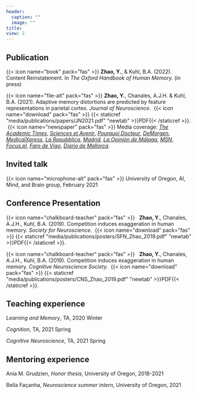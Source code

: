 ```yaml
---
header:
  caption: ""
  image: ""
title: 
view: 2
---
```



## Publication


{{< icon name="book" pack="fas" >}}   __Zhao, Y.__, & Kuhl, B.A. (2022). Content Reinstatement. In *The Oxford Handbook of Human Memory.* (in press)

{{< icon name="file-alt" pack="fas" >}}   __Zhao, Y.__, Chanales, A.J.H. & Kuhl, B.A. (2021). Adaptive memory distortions are predicted by feature representations in parietal cortex. *Journal of Neuroscience*. &nbsp;{{< icon name="download" pack="fas" >}} {{< staticref "media/publications/papers/JN2021.pdf" "newtab" >}}PDF{{< /staticref >}}. &nbsp;{{< icon name="newspaper" pack="fas" >}} Media coverage: [*The Academic Times*](https://academictimes.com/our-memory-works-better-when-it-exaggerates-small-differences/), [*Sciences et Avenir*](https://www.sciencesetavenir.fr/sante/cerveau-et-psy/deformer-nos-souvenirs-en-exagerant-leurs-differences-nous-aide-a-nous-les-rememorer_152099), [*Pourquoi Docteur*](https://www.pourquoidocteur.fr/Articles/Question-d-actu/35553-Cerveau-exagerer-differences-souvenirs-similaires-mieux-s-en-rappeler), [*DeMorgen*](https://www.demorgen.be/tech-wetenschap/u-overdrijft-helemaal-niet-uw-hersenen-doen-dat-uit-zichzelf~bfee5dd9/), [*MedicalXpress*](https://medicalxpress.com/news/2021-02-distorting-memories-brain.html), [*La Repubblica*](https://www.repubblica.it/salute/2021/03/21/news/distorcere_i_ricordi_per_memorizzarli_meglio-292471378/?rss),  [*Madrid*](http://www.madrimasd.org/notiweb/noticias/cerebro-juega-nosotros), [*La Opinión de Málaga*](https://www.laopiniondemalaga.es/tendencias21/2021/03/12/cerebro-juega-40986917.html), [*MSN*](https://www.msn.com/en-gb/health/mindandbody/your-brain-warps-your-memories-so-you-can-remember-them-better/ar-BB1erZkV), [*Focus.pl*](https://www.focus.pl/artykul/twoj-mozg-wypacza-wspomnienia-zeby-je-lepiej-pamietac), [*Faro de Vigo*](https://www.farodevigo.es/tendencias21/2021/03/12/cerebro-juega-40986607.html), [*Diario de Mallorca*](https://www.diariodemallorca.es/tendencias21/2021/03/12/cerebro-juega-40986575.html).

## Invited talk
{{< icon name="microphone-alt" pack="fas" >}}  University of Oregon, AI, Mind, and Brain group, February 2021

## Conference Presentation
{{< icon name="chalkboard-teacher" pack="fas" >}}  &nbsp; __Zhao, Y.__, Chanales, A.J.H., Kuhl, B.A. (2019). Competition induces exaggeration in human memory. *Society for Neuroscience.*  &nbsp;{{< icon name="download" pack="fas" >}} {{< staticref "media/publications/posters/SFN_Zhao_2019.pdf" "newtab" >}}PDF{{< /staticref >}}.

{{< icon name="chalkboard-teacher" pack="fas" >}}  &nbsp; __Zhao, Y.__, Chanales, A.J.H., Kuhl, B.A. (2019). Competition induces exaggeration in human memory. *Cognitive Neuroscience Society.*  &nbsp;{{< icon name="download" pack="fas" >}} {{< staticref "media/publications/posters/CNS_Zhao_2019.pdf" "newtab" >}}PDF{{< /staticref >}}.

## Teaching experience
*Learning and Memory*, TA, 2020 Winter

*Cognition*, TA, 2021 Spring

*Cognitive Neuroscience*, TA, 2021 Spring



## Mentoring experience
Ania M. Grudzien, *Honor thesis*, University of Oregon, 2018-2021

Bella Façanha, *Neuroscience summer intern*, University of Oregon, 2021

